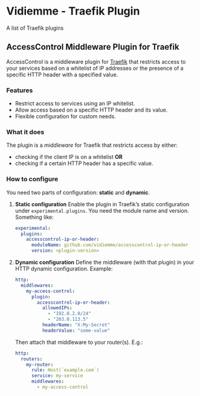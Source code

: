 # Vidiemme - Traefik Plugin

A list of Traefik plugins

## AccessControl Middleware Plugin for Traefik

AccessControl is a middleware plugin for [Traefik](https://traefik.io/) that restricts access to your services based on a whitelist of IP addresses or the presence of a specific HTTP header with a specified value.

### Features
- Restrict access to services using an IP whitelist.
- Allow access based on a specific HTTP header and its value.
- Flexible configuration for custom needs.

### What it does

The plugin is a *middleware* for Traefik that restricts access by either:

* checking if the client IP is on a whitelist **OR**
* checking if a certain HTTP header has a specific value.

### How to configure

You need two parts of configuration: **static** and **dynamic**.

1. **Static configuration**
   Enable the plugin in Traefik’s static configuration under `experimental.plugins`. You need the module name and version. Something like:

   ```yaml
   experimental:
     plugins:
       accesscontrol-ip-or-header:
         moduleName: github.com/vidiemme/accesscontrol-ip-or-header
         version: <plugin-version>
   ```

2. **Dynamic configuration**
   Define the middleware (with that plugin) in your HTTP dynamic configuration. Example:

   ```yaml
   http:
     middlewares:
       my-access-control:
         plugin:
           accesscontrol-ip-or-header:
             allowedIPs:
               - "192.0.2.0/24"
               - "203.0.113.5"
             headerName: "X-My-Secret"
             headerValue: "some-value"
   ```

   Then attach that middleware to your router(s). E.g.:

   ```yaml
   http:
     routers:
       my-router:
         rule: Host(`example.com`)
         service: my-service
         middlewares:
           - my-access-control
   ```
